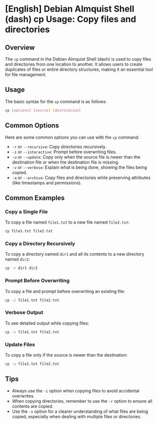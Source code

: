 # [English] Debian Almquist Shell (dash) cp Usage: Copy files and directories

## Overview
The `cp` command in the Debian Almquist Shell (dash) is used to copy files and directories from one location to another. It allows users to create duplicates of files or entire directory structures, making it an essential tool for file management.

## Usage
The basic syntax for the `cp` command is as follows:

```bash
cp [options] [source] [destination]
```

## Common Options
Here are some common options you can use with the `cp` command:

- `-r` or `--recursive`: Copy directories recursively.
- `-i` or `--interactive`: Prompt before overwriting files.
- `-u` or `--update`: Copy only when the source file is newer than the destination file or when the destination file is missing.
- `-v` or `--verbose`: Explain what is being done, showing the files being copied.
- `-a` or `--archive`: Copy files and directories while preserving attributes (like timestamps and permissions).

## Common Examples

### Copy a Single File
To copy a file named `file1.txt` to a new file named `file2.txt`:

```bash
cp file1.txt file2.txt
```

### Copy a Directory Recursively
To copy a directory named `dir1` and all its contents to a new directory named `dir2`:

```bash
cp -r dir1 dir2
```

### Prompt Before Overwriting
To copy a file and prompt before overwriting an existing file:

```bash
cp -i file1.txt file2.txt
```

### Verbose Output
To see detailed output while copying files:

```bash
cp -v file1.txt file2.txt
```

### Update Files
To copy a file only if the source is newer than the destination:

```bash
cp -u file1.txt file2.txt
```

## Tips
- Always use the `-i` option when copying files to avoid accidental overwrites.
- When copying directories, remember to use the `-r` option to ensure all contents are copied.
- Use the `-v` option for a clearer understanding of what files are being copied, especially when dealing with multiple files or directories.
